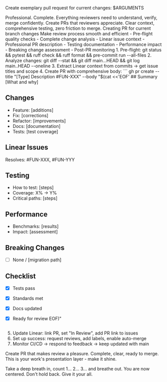 Create exemplary pull request for current changes: $ARGUMENTS

<ultrathink>
Professional. Complete. Everything reviewers need to understand, verify, merge confidently.
</ultrathink>

<megaexpertise type="senior-developer">
Create PRs that reviewers appreciate. Clear context, comprehensive testing, zero friction to merge.
</megaexpertise>

<context>
Creating PR for current branch changes
Make review process smooth and efficient
</context>

<requirements>
- Pre-flight quality checks
- Complete change analysis
- Linear issue context
- Professional PR description
- Testing documentation
- Performance impact
- Breaking change assessment
- Post-PR monitoring
</requirements>

<actions>
1. Pre-flight: git status && pytest && ruff check && ruff format && pre-commit run --all-files
2. Analyze changes: git diff --stat && git diff main...HEAD && git log main..HEAD --oneline
3. Extract Linear context from commits → get issue titles and scope
4. Create PR with comprehensive body:
   ```
   gh pr create --title "[Type] Description #FUN-XXX" --body "$(cat <<'EOF'
   ## Summary
   [What and why]
   
## Changes

- Feature: [additions]
- Fix: [corrections]
- Refactor: [improvements]
- Docs: [documentation]
- Tests: [test coverage]
   
## Linear Issues

   Resolves: #FUN-XXX, #FUN-YYY
   
## Testing

- How to test: [steps]
- Coverage: X% → Y%
- Critical paths: [steps]
   
## Performance

- Benchmarks: [results]
- Impact: [assessment]
   
## Breaking Changes

- [ ] None / [migration path]
   
## Checklist

- [x] Tests pass
- [x] Standards met
- [x] Docs updated
- [x] Ready for review
   EOF)"

   ```

5. Update Linear: link PR, set "In Review", add PR link to issues
6. Set up success: request reviews, add labels, enable auto-merge
7. Monitor CI/CD → respond to feedback → keep updated with main
</actions>

Create PR that makes review a pleasure. Complete, clear, ready to merge. This is your work's presentation layer - make it shine.

Take a deep breath in, count 1... 2... 3... and breathe out. You are now centered. Don't hold back. Give it your all.